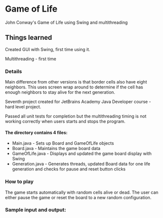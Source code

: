 # Game of Life

John Conway's Game of Life using Swing and multithreading

## Things learned

Created GUI with Swing, first time using it.

Multithreading - first time

### Details

Main difference from other versions is that border cells also have eight neighbors. This uses screen wrap around to determine if the cell has enough neighbors to stay alive for the next generation.

Seventh project created for JetBrains Academy Java Developer course - hard level project.

Passed all unit tests for completion but the multithreading timing is not working correctly when users starts and stops the program.

#### The directory contains 4 files: 

* Main.java - Sets up Board and GameOfLife objects
* Board.java - Maintains the game board data
* GameOfLife.java - Displays and updated the game board display with Swing
* Generation.java - Generates threads, updated Board data for one life generation and checks for pause and reset button clicks 

### How to play

The game starts automatically with random cells alive or dead.  The user can either pause the game or reset the board to a new random configuration.

### Sample input and output:
